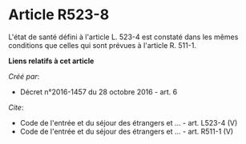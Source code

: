 # Article R523-8

L'état de santé défini à l'article L. 523-4 est constaté dans les mêmes conditions que celles qui sont prévues à l'article R.
511-1.

**Liens relatifs à cet article**

_Créé par_:

  - Décret n°2016-1457 du 28 octobre 2016 - art. 6

_Cite_:

  - Code de l'entrée et du séjour des étrangers et ... - art. L523-4 (V)
  - Code de l'entrée et du séjour des étrangers et ... - art. R511-1 (V)
